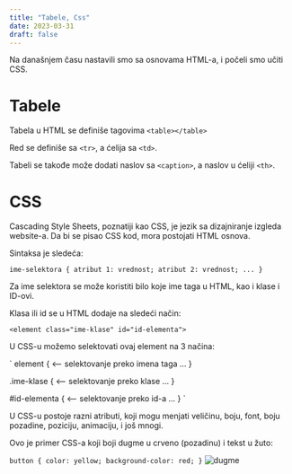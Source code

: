 ```yaml
---
title: "Tabele, Css"
date: 2023-03-31
draft: false
---
```

Na današnjem času nastavili smo sa osnovama HTML-a, i počeli smo učiti CSS.

# Tabele

Tabela u HTML se definiše tagovima `<table></table>`

Red se definiše sa `<tr>`, a ćelija sa `<td>`.

Tabeli se takođe može dodati naslov sa `<caption>`, a naslov u ćeliji `<th>`.

# CSS

Cascading Style Sheets, poznatiji kao CSS, je jezik sa dizajniranje izgleda website-a. Da bi se pisao CSS kod, mora postojati HTML osnova.

Sintaksa je sledeća:

`
ime-selektora {
    atribut 1: vrednost;
    atribut 2: vrednost;
    ...
}
`

Za ime selektora se može koristiti bilo koje ime taga u HTML, kao i klase i ID-ovi.

Klasa ili id se u HTML dodaje na sledeći način:

`<element class="ime-klase" id="id-elementa">`

U CSS-u možemo selektovati ovaj element na 3 načina:

`
element {          <-- selektovanje preko imena taga
...
}

.ime-klase {       <-- selektovanje preko klase
...
}

#id-elementa {     <-- selektovanje preko id-a
...
}
`

U CSS-u postoje razni atributi, koji mogu menjati veličinu, boju, font, boju pozadine, poziciju, animaciju, i još mnogi.

Ovo je primer CSS-a koji boji dugme u crveno (pozadinu) i tekst u žuto:

`
button {
    color: yellow;
    background-color: red;
}
`
![dugme](https://i.imgur.com/mJdRUtq.png)
